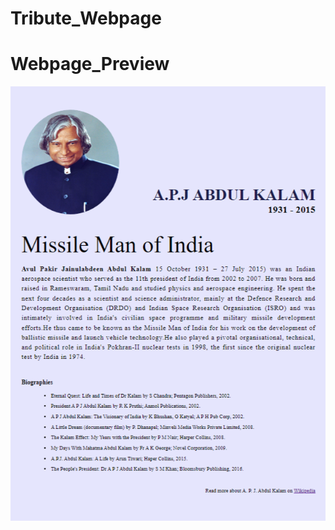 # Tribute_Webpage

# Webpage_Preview
![alt text](https://github.com/itssKrish/Tribute_Webpage/blob/main/preview_webpage.png?raw=true)
